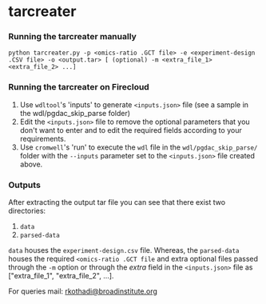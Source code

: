 # tarcreater

### Running the tarcreater manually

`python tarcreater.py -p <omics-ratio .GCT file> -e <experiment-design .CSV file> -o <output.tar> [ (optional) -m <extra_file_1> <extra_file_2> ...]`

### Running the tarcreater on Firecloud

1. Use `wdltool`'s 'inputs' to generate `<inputs.json>` file (see a sample in the wdl/pgdac_skip_parse folder)
2. Edit the `<inputs.json>` file to remove the optional parameters that you don't want to enter and to edit the required fields according to your requirements.
3. Use `cromwell`'s 'run' to execute the `wdl` file in the `wdl/pgdac_skip_parse/` folder with the `--inputs` parameter set to the `<inputs.json>` file created above.

### Outputs

After extracting the output tar file you can see that there exist two directories:

1. `data`
2. `parsed-data`

`data` houses the `experiment-design.csv` file. Whereas, the  `parsed-data` houses the required `<omics-ratio .GCT file` and extra optional files passed through the `-m` option or through the *extra* field in the `<inputs.json>` file as ["extra_file_1", "extra_file_2", ...].

For queries mail:
rkothadi@broadinstitute.org 
